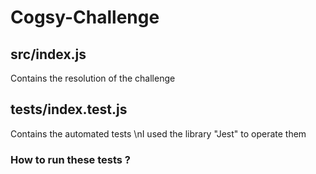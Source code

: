 # Cogsy-Challenge

## src/index.js
Contains the resolution of the challenge

## tests/index.test.js
Contains the automated tests
\nI used the library "Jest" to operate them
### How to run these tests ?
